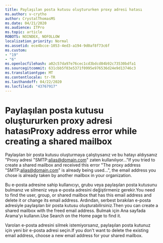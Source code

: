 ```yaml
---
title: Paylaşılan posta kutusu oluştururken proxy adresi hatası
ms.author: v-crytho
author: CrystalThomasMS
ms.date: 04/21/2020
ms.audience: ITPro
ms.topic: article
ROBOTS: NOINDEX, NOFOLLOW
localization_priority: Normal
ms.assetid: ece4bcce-1053-4ed3-a194-9d0af8f73c6f
ms.custom:
- "19"
- "6"
ms.openlocfilehash: a02c57da97e76cec1cd3bdcd84b92c73530bdfa1
ms.sourcegitcommit: 631cbb5f03e5371f0995e976536d24e9d13746c3
ms.translationtype: MT
ms.contentlocale: tr-TR
ms.lasthandoff: 04/22/2020
ms.locfileid: "43767917"
---
```

# <a name="proxy-address-error-while-creating-a-shared-mailbox"></a><span data-ttu-id="89896-102">Paylaşılan posta kutusu oluştururken proxy adresi hatası</span><span class="sxs-lookup"><span data-stu-id="89896-102">Proxy address error while creating a shared mailbox</span></span>

<span data-ttu-id="89896-103">Paylaşılan bir posta kutusu oluşturmaya çalıştıysanız ve bu hatayı aldıysanız "Proxy adresi "SMTP:alias@domain.com" zaten kullanılıyor..."</span><span class="sxs-lookup"><span data-stu-id="89896-103">If you tried to create a shared mailbox and received this error "The proxy address "SMTP:alias@domain.com" is already being used…", the email address you chose is already taken by another mailbox in your organization.</span></span>
  
<span data-ttu-id="89896-104">Bu e-posta adresine sahip kullanıcıyı, grubu veya paylaşılan posta kutusunu bulmanız ve silmeniz veya e-posta adresini değiştirmeniz gerekir.</span><span class="sxs-lookup"><span data-stu-id="89896-104">You need to find the user, group, or shared mailbox that has this email address and delete it or change its email address.</span></span> <span data-ttu-id="89896-105">Ardından, serbest bırakılan e-posta adresiyle paylaşılan bir posta kutusu oluşturabilirsiniz.</span><span class="sxs-lookup"><span data-stu-id="89896-105">Then you can create a shared mailbox with the freed email address.</span></span> <span data-ttu-id="89896-106">Bulmak için Ana sayfada Arama'yı kullanın.</span><span class="sxs-lookup"><span data-stu-id="89896-106">Use Search on the Home page to find it.</span></span>
  
<span data-ttu-id="89896-107">Varolan e-posta adresini silmek istemiyorsanız, paylaşılan posta kutunuz için yeni bir e-posta adresi seçin.</span><span class="sxs-lookup"><span data-stu-id="89896-107">If you don't want to delete the existing email address, choose a new email address for your shared mailbox.</span></span>
  
